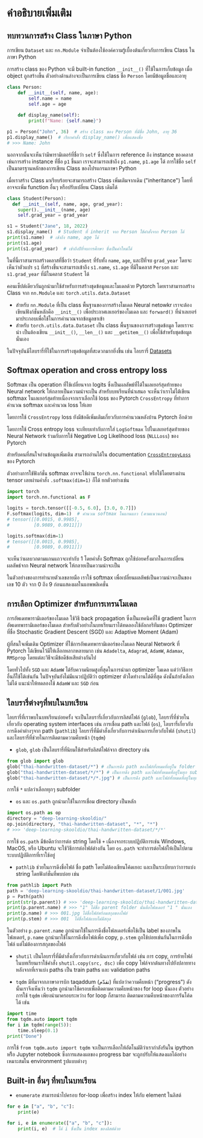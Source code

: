 # คำอธิบายเพิ่มเติม

## ทบทวนการสร้าง Class ในภาษา Python

การเขียน `Dataset` และ `nn.Module` จำเป็นต้องใช้องค์ความรู้เบื้องต้นเกี่ยวกับการเขียน Class ในภาษา Python

การสร้าง class ของ Python จะมี built-in function `__init__()` ที่ใช้ในการเก็บข้อมูล
เมื่อ object ถูกสร้างขึ้น ตัวอย่างด้านล่างจะเป็นการเขียน class ชื่อ `Person` โดยมีข้อมูลชื่อและอายุ

```py
class Person:
    def __init__(self, name, age):
        self.name = name
        self.age = age
    
    def display_name(self):
        print(f"Name: {self.name}")

p1 = Person("John", 36)  # สร้าง class ของ Person ที่มีชื่อ John, อายุ 36
p1.display_name()  # เรียกคำสั่ง display_name() เพื่อแสดงชื่อ
# >>> Name: John
```

นอกจากนั้นจะเห็นว่ามีพารามิเตอร์ที่ชื่อว่า `self` ซึ่งใช้ในการ reference ถึง instance ของคลาส เช่นการสร้าง instance ที่ชื่อ `p1` ขึ้นมา เราจะสามารถเข้าถึง `p1.name`, `p1.age` ได้ การใช้ชื่อ `self` เป็นมาตรฐานหลักของการเขียน Class
ของโปรแกรมภาษา Python

เมื่อเราสร้าง Class มาเรียบร้อยจะสามารถสร้าง Class เพิ่มเติมจากเดิม ("inheritance") โดยที่อาจจะเพิ่ม function อื่นๆ หรือปรับเปลี่ยน Class เดิมได้

```py
class Student(Person):
  def __init__(self, name, age, grad_year):
    super().__init__(name, age)
    self.grad_year = grad_year

s1 = Student("Jane", 18, 2022)
s1.display_name()  # Student ที่ inherit จาก Person ใช้คำสั่งจาก Person ได้
print(s1.name)  # เข้าถึง name, age ได้
print(s1.age)
print(s1.grad_year)  # เข้าถึงปีที่จบการศึกษา ซึ่งเป็นค่าใหม่ได้
```

ในที่นี้เราสามารถสร้างคลาสที่ชื่อว่า `Student` ที่รับทั้ง `name`, `age`, และปีที่จบ `grad_year` โดยจะเห็นว่าตัวแปร `s1` ที่สร้างขึ้นจะสามารถเข้าถึง `s1.name`, `s1.age` ที่มีในคลาส `Person` และ `s1.grad_year` ที่มีในคลาส `Student` ได้

คอนเซ็ปต์เดียวกันถูกนำมาใช้สำหรับการสร้างชุดข้อมูลและโมเดลด้วย Pytorch โดยเราสามารถสร้าง Class จาก `nn.Module` และ `torch.utils.data.Dataset`

- สำหรับ `nn.Module` ที่เป็น class พื้นฐานของการสร้างโมเดล Neural netowkr  เราจะต้องเขียนฟังก์ชั่นหลักคือ `__init__()` เพื่อประกาศเลเยอร์ของโมเดล และ `forward()`  ที่นำเลเยอร์มาประกอบเพื่อใช้ในการคำนวณจากข้อมูลขาเข้า
- สำหรับ `torch.utils.data.Dataset` เป็น class พื้นฐานของการสร้างชุดข้อมูล โดยเราจะนำ เป็นต้องเขียน `__init__()`, `__len__()` และ `__getitem__()` เพื่อใช้สำหรับชุดข้อมูลนั่นเอง

ในปัจจุบันมีไลบรารี่ที่ใช้ในการสร้างชุดข้อมูลที่สะดวกมากยิ่งขึ้น เช่น ไลบรารี่ [Datasets](https://huggingface.co/docs/datasets/index)


## Softmax operation and cross entropy loss

Softmax เป็น operation ที่ใช้เปลี่ยนจาก logits ซึ่งเป็นผลลัพธ์ที่ได้ในเลเยอร์สุดท้ายของ Neural network ให้กลายเป็นความน่าจะเป็น
สำหรับบทเรียนที่นำเสนอ จะเห็นว่าเราไม่ได่้เขียน softmax ในเลเยอร์สุดท้ายเนื่องจากเราเลือกใช้ loss ของ Pytorch `CrossEntropy` ที่ทำการคำนวณ softmax และคำนวณ loss ให้เลย

โดยการใช้ `CrossEntropy` loss ยังมีข้อดีเพิ่มเติมเกี่ยวกับการคำนวณหลังบ้าน Pytorch อีกด้วย

โดยการใช้ Cross entropy loss จะเทียบเท่ากับการใส่ `LogSoftmax` ไปในเลเยอร์สุดท้ายของ Neural Network ร่วมกับการใช้ Negative Log Likelihood loss (`NLLLoss`) ของ Pytorch

สำหรับคนที่สนใจอ่านข้อมูลเพิ่มเติม สามารถอ่านได้ใน documentation [`CrossEntropyLoss`](https://pytorch.org/docs/stable/generated/torch.nn.CrossEntropyLoss.html) ของ Pytorch


ตัวอย่างการใช้ฟังก์ชั่น softmax อาจจะใช้ผ่าน `torch.nn.functional` หรือใช้โดยตรงผ่าน tensor เลยผ่านคำสั่ง `.softmax(dim=1)` ก็ได้ ยกตัวอย่างเช่น

```py
import torch
import torch.nn.functional as F

logits = torch.tensor([[-0.5, 6.0], [3.0, 0.7]])
F.softmax(logits, dim=1)  # คำนวณ softmax ในแกนแถว (ตามแนวนอน)
# tensor([[0.0015, 0.9985],
#         [0.9089, 0.0911]])

logits.softmax(dim=1)
# tensor([[0.0015, 0.9985],
#         [0.9089, 0.0911]])
```

จะเห็นว่าผลบวกตามแกนแถวจะเท่ากับ 1 โดยคำสั่ง Softmax ถูกใช้บ่อยครั้งมากในการเปลี่ยนผลลัพธ์จาก Neural network ให้กลายเป็นความน่าจะเป็น

ในตัวอย่างของการทำนายตัวเลขลายมือ เราใช้ softmax เพื่อเปลี่ยนผลลัพธ์เป็นความน่าจะเป็นของเลข 10 ตัว จาก 0 ถึง 9 ก่อนแสดงผลในแอพพลิเคชั่น


## การเลือก Optimizer สำหรับการเทรนโมเดล

การอัพเดทพารามิเตอร์ของโมเดล ใช้วิธี back propagation ซึ่งเป็นเทคนิคที่ใช้ gradient ในการอัพเดทพารามิเตอร์ของโมเดล
สำหรับตัวอย่างในบทเรียนเราได้ทดลองใช้อัลกอริทึมของ Optimizer ที่ชื่อ Stochastic Gradient Descent (SGD) และ Adaptive Moment (Adam)

ผู้ที่สนใจเพิ่มเติม Optimizer ที่ใช้การอัพเดทพารามิเตอร์ของโมเดล Neural Network ที่ Pytorch ได้เขียนไว้มีให้เลือกหลากหลายมาก เช่น `Adadelta`, `Adagrad`, `AdamW`, `Adamax`, `RMSprop` โดยแต่ละวิธีจะมีข้อดีข้อเสียต่างกันไป

โดยทั่วไปทั้ง `SGD` และ `AdamW` ได้รับความนิยมสูงที่สุดในการนำมา optimizer โมเดล แต่ว่าวิธีการอื่นก็ใช้ได้เช่นกัน ในปัจจุบันยังไม่มีแนวปฏิบัติว่า optimizer ตัวใดทำงานได้ดีที่สุด ดังนั้นถ้ายังเลือกไม่ได้ แนะนำให้ทดลองใช้ `AdamW` และ `SGD` ก่อน


## ไลบรารี่ต่างๆที่พบในบทเรียน

ไลบรารี่ที่เราพบในบทเรียนบ่อยครั้ง จะเป็นไลบรารี่เกี่ยวกับการลิสต์ไฟล์ (`glob`), ไลบรารี่ที่ช่วยในเกี่ยวกับ operating system interfaces เช่น การเชื่อม path และไฟล์ (`os`), ไลบรารี่เกี่ยวกับการดึงค่าต่างๆจาก path (`pathlib`) ไลบรารี่ที่มีตำสั่งเกี่ยวกับการดำเนินการเกี่ยวกับไฟล์  (`shutil`) และไลบรารี่ที่ช่วยในการติดตามความคืบหน้า (`tqdm`)

- `glob`, `glob` เป็นไลบรารี่ที่นิยมใช้สำหรับลิสต์ไฟล์จาก directory เช่น

``` py
from glob import glob
glob("thai-handwritten-dataset/*") # เป็นการดึง path ของไฟล์ทั้งหมดที่อยู่ใน folder `thai-handwritten-dataset`
glob("thai-handwritten-dataset/*/*") # เป็นการดึง path และไฟล์ทั้งหมดที่อยู่ในทุก subfolder ของ `thai-handwritten-dataset`
glob("thai-handwritten-dataset/*/*.jpg") # เป็นการดึง path และไฟล์ทั้งหมดที่อยู่ในทุก subfolder ของ `thai-handwritten-dataset` ที่มีสกุล jpg
```

การใช้ `*` แปลว่าเลือกทุกๆ subfolder


- `os` และ `os.path` ถูกนำมาใช้ในการเชื่อม directory เป็นหลัก

```py
import os.path as op
directory = "deep-learning-skooldio/"
op.join(directory, "thai-handwritten-dataset", "*", "*")
# >>> 'deep-learning-skooldio/thai-handwritten-dataset/*/*'
```

การใช้ `os.path` มีข้อดีกว่าการต่อ string โดยใช้ `+` เนื่องจากระบบปฏิบัติการเช่น Windows, MacOS, หรือ Ubuntu จะใช้วิธีการต่อไฟล์ต่างกัน โดย `os.path` จะทำการต่อไฟล์ให้เป็นไปตามระบบปฏิบัติการที่เราใช้อยู่

- `pathlib` ช่วยในการดึงชื่อไฟล์ ชื่อ path โดยไม่ต้องเขียนโค้ดเยอะ และเป็นระเบียบกว่าการแบ่ง string โดยฟังก์ชั่นที่พบบ่อย เช่น

```py
from pathlib import Path
path = 'deep-learning-skooldio/thai-handwritten-dataset/1/001.jpg'
p = Path(path)
print(str(p.parent)) # >>> 'deep-learning-skooldio/thai-handwritten-dataset/1'
print(p.parent.name) # >>> "1" ได้ชื่อ parent folder นั่นคือโฟลเดอร์ "1 " นั่นเอง
print(p.name) # >>> 001.jpg ได้ชื่อไฟล์พร้อมสกุลของไฟล์
print(p.stem) # >>> 001  ได้ชื่อไฟล์แบบไม่มีสกุล
```

ในตัวอย่าง `p.parent.name` ถูกนำมาใช้ในการดึงชื่อโฟลเดอร์เพื่อใช้เป็น label ของภาพในโฟลเดอร์, `p.name` ถูกนำมาใช้ในการดึงชื่อไฟล์เพื่อ copy, `p.stem` ถูกใช้บ่อยเช่นกันในการดึงชื่อไฟล์ แต่ไม่ต้องการสกุลของไฟล์

- `shutil` เป็นไลบรารี่ที่มีตำสั่งเกี่ยวกับการดำเนินการเกี่ยวกับไฟล์ เช่น การ copy, การย้ายไฟล์ ในบทเรียนเราใช้คำสั่ง
`shutil.copy(src, dsc)` เพื่อ copy ไฟล์จากต้นทางไปยังปลายทางหลังจากที่เราแบ่ง paths เป็น train paths และ validation paths

- `tqdm` มีที่มาจากภาษาอารบิก taqaddum (تقدّم) ที่แปลว่าความคืบหน้า (“progress") ดังนั้นเราจึงเห็นว่า `tqdm` ถูกนำมาใช้ครอบเพื่อติดตามความคืบหน้าของ for loop นั่นเอง ตัวอย่างการใช้ `tqdm` เพียงนำมาครอบระหว่าง for loop ก็สามารถ
ติดตามความคืบหน้าของการรันโค้ดได้ เช่น

```py
import time
from tqdm.auto import tqdm
for i in tqdm(range(5)):
    time.sleep(0.1)
print("Done")
```

การใช้ `from tqdm.auto import tqdm` จะเป็นการเลือกให้อัตโนมัติว่าเรากำลังรันใน ipython หรีือ Jupyter notebook
ซึ่งการแสดงผลของ progress bar จะถูกปรับให้แสดงผลได้อย่างเหมาะสมใน environment รูปแบบต่างๆ


## Built-in อื่นๆ ที่พบในบทเรียน

- `enumerate` สามารถนำไปครอบ for-loop เพื่อสร้าง index ให้กับ element ในลิสต์

```py
for e in ["a", "b", "c"]:
    print(e)

for i, e in enumerate(["a", "b", "c"]):
    print(i, e)  # ได้ i ซึ่งเป็น index ของลิสต์ด้วย
```
